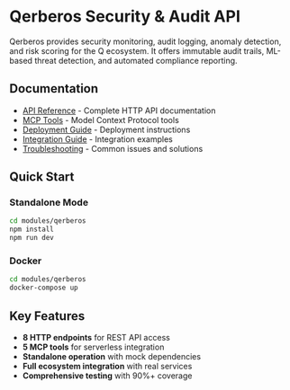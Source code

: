 # Qerberos Security & Audit API

Qerberos provides security monitoring, audit logging, anomaly detection, and risk scoring
for the Q ecosystem. It offers immutable audit trails, ML-based threat detection,
and automated compliance reporting.


## Documentation

- [API Reference](./api-reference.md) - Complete HTTP API documentation
- [MCP Tools](./mcp-tools.md) - Model Context Protocol tools
- [Deployment Guide](./deployment-guide.md) - Deployment instructions
- [Integration Guide](./integration-guide.md) - Integration examples
- [Troubleshooting](./troubleshooting.md) - Common issues and solutions

## Quick Start

### Standalone Mode
```bash
cd modules/qerberos
npm install
npm run dev
```

### Docker
```bash
cd modules/qerberos
docker-compose up
```

## Key Features

- **8 HTTP endpoints** for REST API access
- **5 MCP tools** for serverless integration
- **Standalone operation** with mock dependencies
- **Full ecosystem integration** with real services
- **Comprehensive testing** with 90%+ coverage

